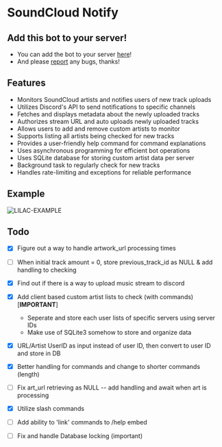 # SoundCloud Notify

## Add this bot to your server!

- You can add the bot to your server [here](https://discord.com/api/oauth2/authorize?client_id=1130997040579620935&permissions=52224&scope=bot)!
- And please [report](https://github.com/adithayyil/sc-notify/issues) any bugs, thanks!

## Features

- Monitors SoundCloud artists and notifies users of new track uploads
- Utilizes Discord's API to send notifications to specific channels
- Fetches and displays metadata about the newly uploaded tracks
- Authorizes stream URL and auto uploads newly uploaded tracks
- Allows users to add and remove custom artists to monitor
- Supports listing all artists being checked for new tracks
- Provides a user-friendly help command for command explanations
- Uses asynchronous programming for efficient bot operations
- Uses SQLite database for storing custom artist data per server
- Background task to regularly check for new tracks
- Handles rate-limiting and exceptions for reliable performance

## Example

![LILAC-EXAMPLE](https://github.com/adithayyil/sc-notify/assets/90326965/b125a70f-6b79-4d85-a2c4-f8da290b5830)

## Todo

- [x] Figure out a way to handle artwork_url processing times
- [ ] When initial track amount = 0, store previous_track_id as NULL & add handling to checking
- [x] Find out if there is a way to upload music stream to discord
- [x] Add client based custom artist lists to check (with commands) [**IMPORTANT**]
  - Seperate and store each user lists of specific servers using server IDs
  - Make use of SQLite3 somehow to store and organize data
- [x] URL/Artist UserID as input instead of user ID, then convert to user ID and store in DB
- [x] Better handling for commands and change to shorter commands (length)
- [ ] Fix art_url retrieving as NULL -- add handling and await when art is processing
- [x] Utilize slash commands
- [ ] Add ability to 'link' commands to /help embed
- [ ] Fix and handle Database locking (important)

